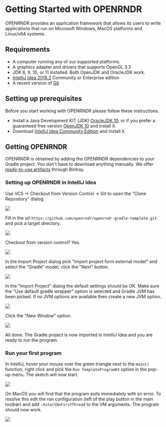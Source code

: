 # Getting Started with OPENRNDR #

OPENRNDR provides an application framework that allows its users to write applications that run on Microsoft Windows, MacOS platforms and Linux/x64 systems.

## Requirements ##
 * A computer running any of our supported platforms.
 * A graphics adapter and drivers that supports OpenGL 3.3
 * JDK 8, 9, 10, or 11 installed. Both OpenJDK and OracleJDK work.
 * [IntelliJ Idea 2018.2](https://www.jetbrains.com/idea/download/) Community or Enterprise edition
 * A recent version of [Git](https://git-scm.com/)

## Setting up prerequisites
Before you start working with OPENRNDR please follow these instructions.
 * Install a Java Development KIT (JDK) [OracleJDK 10](http://www.oracle.com/technetwork/java/javase/downloads/jdk10-downloads-4416644.html), or if you prefer a guaranteed free version [OpenJDK 10](http://jdk.java.net/10/) and install it.
 * Download [IntelliJ Idea Community Edition](https://www.jetbrains.com/idea/download) and install it.

## Getting OPENRNDR

OPENRNDR is obtained by adding the OPENRNDR dependencies to your Gradle project. You don't have to download anything manually. We offer [ready-to-use artifacts](http://dl.bintray.com/openrndr/openrndr/org/openrndr/) through Bintray.

### Setting up OPENRNDR in IntelliJ Idea

Use VCS -> Checkout from Version Control -> Git to open the "Clone Repository" dialog.

<img style="width:auto;" src="media/getting-started-step-01.png"/>

Fill in the url `https://github.com/openrndr/openrndr-gradle-template.git` and pick a target directory.

<img style="width:auto;" src="media/getting-started-step-02.png"/>

Checkout from version control? Yes.

<img style="width:auto;" src="media/getting-started-step-03.png"/>

In the Import Project dialog pick "Import project form external model" and select the "Gradle" model, click the "Next" button.

<img style="width:auto;" src="media/getting-started-step-04.png"/>

In the "Import Project" dialog the default settings should be OK. Make sure the "Use default gradle wrapper" option is selected and Gradle JVM has been picked. If no JVM options are available then create a new JVM option.


<img style="width:auto;" src="media/getting-started-step-05.png"/>

Click the "New Window" option.

<img style="width:auto;" src="media/getting-started-step-06.png"/>

All done. The Gradle project is now imported in IntelliJ Idea and you are ready to run the program.

### Run your first program

In IntelliJ, hover your mouse over the green triangle next to the `main()` function, right click and pick the `Run TemplateProgramKt` option in the pop-up menu. The sketch will now start.

<img style="width:auto;" src="media/getting-started-step-07.png"/>

On MacOS you will find that the program exits immediately with an error. To resolve this edit the run configuration (left of the play button in the main toolbar) and add
`-XstartOnFirstThread` to the VM arguments. The program should now work.

<img style="width:auto;" src="media/getting-started-step-08.png"/>
